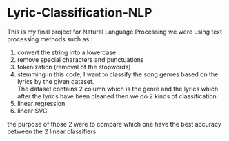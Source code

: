 # Lyric-Classification-NLP
This is my final project for Natural Language Processing
we were using text processing methods such as :
1. convert the string into a lowercase
2. remove special characters and punctuations
3. tokenization (removal of the stopwords)
4. stemming
in this code, I want to classify the song genres based on the lyrics by the given dataset. </br>
The dataset contains 2 column which is the genre and the lyrics which after the lyrics have been cleaned then we do 2 kinds of classification :
1. linear regression
2. linear SVC

the purpose of those 2 were to compare which one have the best accuracy between the 2 linear classifiers
